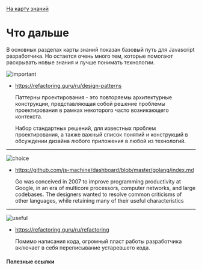   <a href="https://github.com/js-machine/dashboard/blob/master/knowledge-map/MAP.md#basic">На карту знаний</a>
 
 # Что дальше

В основных разделах карты знаний показан базовый путь для Javascript разработчика.
Но остается очень много тем, которые помогают раскрывать новые знания и лучше понимать технологии.

![important]

* https://refactoring.guru/ru/design-patterns

  Паттерны проектирования - это повторяемы архитектурные конструкции, представляющая собой решение проблемы проектирования в рамках некоторого часто возникающего контекста. 
  
  Набор стандартных решений, для известных проблем проектирования, а также важный список понятий и конструкций в обсуждении дизайна любого приложения в любой из технологий.

---
![choice]
* https://github.com/js-machine/dashboard/blob/master/golang/index.md

  Go was conceived in 2007 to improve programming productivity at Google, in an era of multicore processors, computer networks, and large codebases. The designers wanted to resolve common criticisms of other languages, while retaining many of their useful characteristics
---
![useful]

* https://refactoring.guru/ru/refactoring
  
  Помимо написания кода, огромный пласт работы разработчика включает в себя переписывание устаревшего кода.


#### Полезные ссылки


[important]: https://github.com/js-machine/dashboard/blob/master/knowledge-map/images/important.png
[choice]: https://github.com/js-machine/dashboard/blob/master/knowledge-map/images/choice.png
[useful]: https://github.com/js-machine/dashboard/blob/master/knowledge-map/images/useful.png
